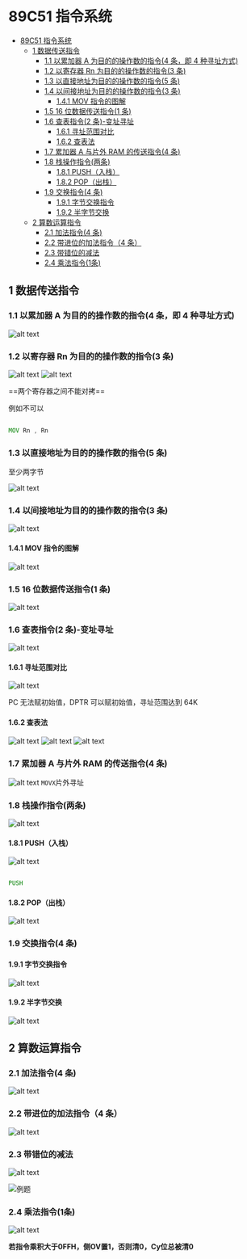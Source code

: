 # 89C51 指令系统

- [89C51 指令系统](#89c51-指令系统)
  - [1 数据传送指令](#1-数据传送指令)
    - [1.1 以累加器 A 为目的的操作数的指令(4 条，即 4 种寻址方式)](#11-以累加器-a-为目的的操作数的指令4-条即-4-种寻址方式)
    - [1.2 以寄存器 Rn 为目的的操作数的指令(3 条)](#12-以寄存器-rn-为目的的操作数的指令3-条)
    - [1.3 以直接地址为目的的操作数的指令(5 条)](#13-以直接地址为目的的操作数的指令5-条)
    - [1.4 以间接地址为目的的操作数的指令(3 条)](#14-以间接地址为目的的操作数的指令3-条)
      - [1.4.1 MOV 指令的图解](#141-mov-指令的图解)
    - [1.5 16 位数据传送指令(1 条)](#15-16-位数据传送指令1-条)
    - [1.6 查表指令(2 条)-变址寻址](#16-查表指令2-条-变址寻址)
      - [1.6.1 寻址范围对比](#161-寻址范围对比)
      - [1.6.2 查表法](#162-查表法)
    - [1.7 累加器 A 与片外 RAM 的传送指令(4 条)](#17-累加器-a-与片外-ram-的传送指令4-条)
    - [1.8 栈操作指令(两条)](#18-栈操作指令两条)
      - [1.8.1 PUSH（入栈）](#181-push入栈)
      - [1.8.2 POP（出栈）](#182-pop出栈)
    - [1.9 交换指令(4 条)](#19-交换指令4-条)
      - [1.9.1 字节交换指令](#191-字节交换指令)
      - [1.9.2 半字节交换](#192-半字节交换)
  - [2 算数运算指令](#2-算数运算指令)
    - [2.1 加法指令(4 条)](#21-加法指令4-条)
    - [2.2 带进位的加法指令（4 条）](#22-带进位的加法指令4-条)
    - [2.3 带错位的减法](#23-带错位的减法)
    - [2.4 乘法指令(1条)](#24-乘法指令1条)

## 1 数据传送指令

### 1.1 以累加器 A 为目的的操作数的指令(4 条，即 4 种寻址方式)

![alt text](image-17.png)

### 1.2 以寄存器 Rn 为目的的操作数的指令(3 条)

![alt text](image-18.png)
![alt text](image-19.png)

==两个寄存器之间不能对拷==

例如不可以

```asm

MOV Rn , Rn

```

### 1.3 以直接地址为目的的操作数的指令(5 条)

至少两字节

![alt text](image-20.png)

### 1.4 以间接地址为目的的操作数的指令(3 条)

![alt text](image-21.png)

#### 1.4.1 MOV 指令的图解

![alt text](image-23.png)

### 1.5 16 位数据传送指令(1 条)

![alt text](image-22.png)

### 1.6 查表指令(2 条)-变址寻址

![alt text](image-24.png)

#### 1.6.1 寻址范围对比

![alt text](image-25.png)

PC 无法赋初始值，DPTR 可以赋初始值，寻址范围达到 64K

#### 1.6.2 查表法

![alt text](image-26.png)
![alt text](image-27.png)
![alt text](image-28.png)

### 1.7 累加器 A 与片外 RAM 的传送指令(4 条)

![alt text](image-29.png)
`MOVX`片外寻址

### 1.8 栈操作指令(两条)

![alt text](image-30.png)

#### 1.8.1 PUSH（入栈）

![alt text](image-31.png)

```asm

PUSH

```

#### 1.8.2 POP（出栈）

![alt text](image-32.png)

### 1.9 交换指令(4 条)

#### 1.9.1 字节交换指令

![alt text](image-33.png)

#### 1.9.2 半字节交换

![alt text](image-34.png)

## 2 算数运算指令

### 2.1 加法指令(4 条)

![alt text](image-35.png)

### 2.2 带进位的加法指令（4 条）

![alt text](image-36.png)

### 2.3 带错位的减法

![alt text](image-37.png)

![例题](image-38.png)

### 2.4 乘法指令(1条)

![alt text](image-39.png)

**若指令乘积大于0FFH，侧OV置1，否则清0，Cy位总被清0**